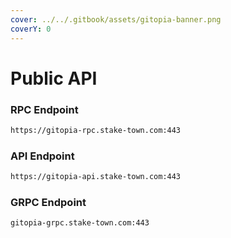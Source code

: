 ```yaml
---
cover: ../../.gitbook/assets/gitopia-banner.png
coverY: 0
---
```


# Public API

### **RPC Endpoint**

```bash
https://gitopia-rpc.stake-town.com:443
```

### **API Endpoint**

```bash
https://gitopia-api.stake-town.com:443
```

### **GRPC Endpoint**

```bash
gitopia-grpc.stake-town.com:443
```
